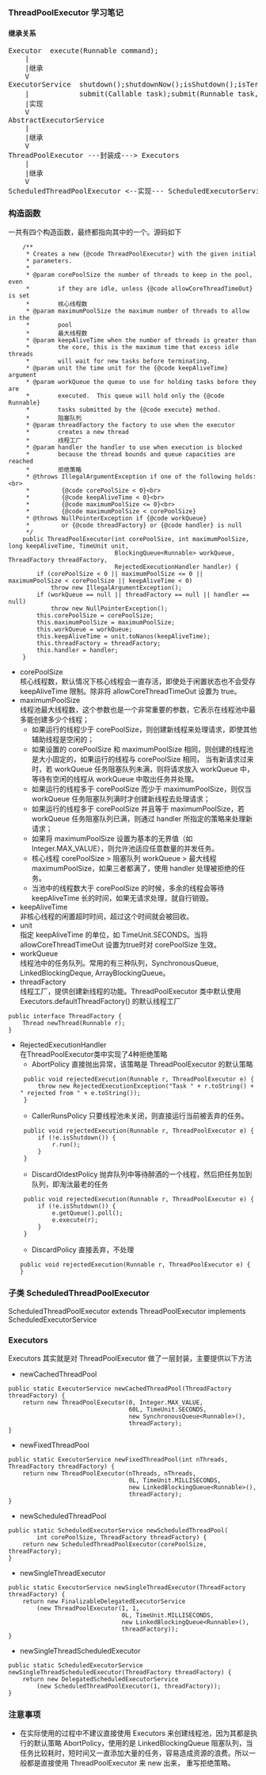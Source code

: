 ### ThreadPoolExecutor 学习笔记

#### 继承关系
<pre>
Executor  execute(Runnable command);
    |  
    |继承
    V  
ExecutorService  shutdown();shutdownNow();isShutdown();isTerminated(); submit(Runnable task); 
    |            submit(Callable<T> task);submit(Runnable task, T result);等等
    |实现        
    V 
AbstractExecutorService  
    |  
    |继承
    V 
ThreadPoolExecutor ---封装成---> Executors
    |  
    |继承
    V 
ScheduledThreadPoolExecutor <--实现--- ScheduledExecutorService        
</pre>
### 构造函数
一共有四个构造函数，最终都指向其中的一个。源码如下
```
    /**
     * Creates a new {@code ThreadPoolExecutor} with the given initial
     * parameters.
     *
     * @param corePoolSize the number of threads to keep in the pool, even
     *        if they are idle, unless {@code allowCoreThreadTimeOut} is set
     *        核心线程数
     * @param maximumPoolSize the maximum number of threads to allow in the
     *        pool
     *        最大线程数
     * @param keepAliveTime when the number of threads is greater than
     *        the core, this is the maximum time that excess idle threads
     *        will wait for new tasks before terminating.
     * @param unit the time unit for the {@code keepAliveTime} argument
     * @param workQueue the queue to use for holding tasks before they are
     *        executed.  This queue will hold only the {@code Runnable}
     *        tasks submitted by the {@code execute} method.
     *        阻塞队列
     * @param threadFactory the factory to use when the executor
     *        creates a new thread
     *        线程工厂
     * @param handler the handler to use when execution is blocked
     *        because the thread bounds and queue capacities are reached
     *        拒绝策略
     * @throws IllegalArgumentException if one of the following holds:<br>
     *         {@code corePoolSize < 0}<br>
     *         {@code keepAliveTime < 0}<br>
     *         {@code maximumPoolSize <= 0}<br>
     *         {@code maximumPoolSize < corePoolSize}
     * @throws NullPointerException if {@code workQueue}
     *         or {@code threadFactory} or {@code handler} is null
     */
    public ThreadPoolExecutor(int corePoolSize, int maximumPoolSize, long keepAliveTime, TimeUnit unit,
                              BlockingQueue<Runnable> workQueue, ThreadFactory threadFactory,
                              RejectedExecutionHandler handler) {
        if (corePoolSize < 0 || maximumPoolSize <= 0 || maximumPoolSize < corePoolSize || keepAliveTime < 0)
            throw new IllegalArgumentException();
        if (workQueue == null || threadFactory == null || handler == null)
            throw new NullPointerException();
        this.corePoolSize = corePoolSize;
        this.maximumPoolSize = maximumPoolSize;
        this.workQueue = workQueue;
        this.keepAliveTime = unit.toNanos(keepAliveTime);
        this.threadFactory = threadFactory;
        this.handler = handler;
    }   
 ```
+ corePoolSize  
核心线程数，默认情况下核心线程会一直存活，即使处于闲置状态也不会受存 keepAliveTime 限制。除非将 allowCoreThreadTimeOut 设置为 true。
+ maximumPoolSize  
线程池最大线程数，这个参数也是一个非常重要的参数，它表示在线程池中最多能创建多少个线程；
   + 如果运行的线程少于 corePoolSize，则创建新线程来处理请求，即使其他辅助线程是空闲的；
   + 如果设置的 corePoolSize 和 maximumPoolSize 相同，则创建的线程池是大小固定的，如果运行的线程与 corePoolSize 相同，
   当有新请求过来时，若 workQueue 任务阻塞队列未满，则将请求放入 workQueue 中，等待有空闲的线程从 workQueue 中取出任务并处理。
   + 如果运行的线程多于 corePoolSize 而少于 maximumPoolSize，则仅当 workQueue 任务阻塞队列满时才创建新线程去处理请求；
   + 如果运行的线程多于 corePoolSize 并且等于 maximumPoolSize，若 workQueue 任务阻塞队列已满，则通过 handler 所指定的策略来处理新请求；
   + 如果将 maximumPoolSize 设置为基本的无界值（如 Integer.MAX_VALUE），则允许池适应任意数量的并发任务。  
   + 核心线程 corePoolSize > 阻塞队列 workQueue > 最大线程 maximumPoolSize，如果三者都满了，使用 handler 处理被拒绝的任务。
   + 当池中的线程数大于 corePoolSize 的时候，多余的线程会等待 keepAliveTime 长的时间，如果无请求处理，就自行销毁。
+ keepAliveTime  
非核心线程的闲置超时时间，超过这个时间就会被回收。
+ unit  
指定 keepAliveTime 的单位，如 TimeUnit.SECONDS。当将 allowCoreThreadTimeOut 设置为true时对 corePoolSize 生效。
+ workQueue  
线程池中的任务队列。常用的有三种队列，SynchronousQueue, LinkedBlockingDeque, ArrayBlockingQueue。
+ threadFactory  
 线程工厂，提供创建新线程的功能。ThreadPoolExecutor 类中默认使用 Executors.defaultThreadFactory() 的默认线程工厂
```
public interface ThreadFactory {
    Thread newThread(Runnable r);
}
```
  
+ RejectedExecutionHandler  
在ThreadPoolExecutor类中实现了4种拒绝策略  
   + AbortPolicy 直接抛出异常，该策略是 ThreadPoolExecutor 的默认策略
   ```
    public void rejectedExecution(Runnable r, ThreadPoolExecutor e) {
        throw new RejectedExecutionException("Task " + r.toString() + " rejected from " + e.toString());
    }   
   ```
   + CallerRunsPolicy 只要线程池未关闭，则直接运行当前被丢弃的任务。
   ```
    public void rejectedExecution(Runnable r, ThreadPoolExecutor e) {
        if (!e.isShutdown()) {
            r.run();
        }
    }
   ```
   + DiscardOldestPolicy 抛弃队列中等待醉酒的一个线程，然后把任务加到队列，即淘汰最老的任务
   ```
    public void rejectedExecution(Runnable r, ThreadPoolExecutor e) {
        if (!e.isShutdown()) {
            e.getQueue().poll();
            e.execute(r);
        }
    }
   ```
   + DiscardPolicy 直接丢弃，不处理
   ```
   public void rejectedExecution(Runnable r, ThreadPoolExecutor e) {
   }
   ```
### 子类 ScheduledThreadPoolExecutor
 ScheduledThreadPoolExecutor extends ThreadPoolExecutor implements ScheduledExecutorService
   
### Executors
Executors 其实就是对 ThreadPoolExecutor 做了一层封装，主要提供以下方法
+ newCachedThreadPool 
```
public static ExecutorService newCachedThreadPool(ThreadFactory threadFactory) {
    return new ThreadPoolExecutor(0, Integer.MAX_VALUE,
                                  60L, TimeUnit.SECONDS,
                                  new SynchronousQueue<Runnable>(),
                                  threadFactory);
}
```
+ newFixedThreadPool
```
public static ExecutorService newFixedThreadPool(int nThreads, ThreadFactory threadFactory) {
    return new ThreadPoolExecutor(nThreads, nThreads,
                                  0L, TimeUnit.MILLISECONDS,
                                  new LinkedBlockingQueue<Runnable>(),
                                  threadFactory);
}
```
+ newScheduledThreadPool
```
public static ScheduledExecutorService newScheduledThreadPool(
        int corePoolSize, ThreadFactory threadFactory) {
    return new ScheduledThreadPoolExecutor(corePoolSize, threadFactory);
}
```
+ newSingleThreadExecutor
```
public static ExecutorService newSingleThreadExecutor(ThreadFactory threadFactory) {
    return new FinalizableDelegatedExecutorService
        (new ThreadPoolExecutor(1, 1,
                                0L, TimeUnit.MILLISECONDS,
                                new LinkedBlockingQueue<Runnable>(),
                                threadFactory));
}
```
+ newSingleThreadScheduledExecutor
```
public static ScheduledExecutorService newSingleThreadScheduledExecutor(ThreadFactory threadFactory) {
    return new DelegatedScheduledExecutorService
        (new ScheduledThreadPoolExecutor(1, threadFactory));
}
```
### 注意事项
+ 在实际使用的过程中不建议直接使用 Executors 来创建线程池，因为其都是执行的默认策略 AbortPolicy，使用的是 LinkedBlockingQueue 
阻塞队列，当任务比较耗时，短时间又一直添加大量的任务，容易造成资源的浪费。所以一般都是直接使用 ThreadPoolExecutor 来 new 出来，
重写拒绝策略。

